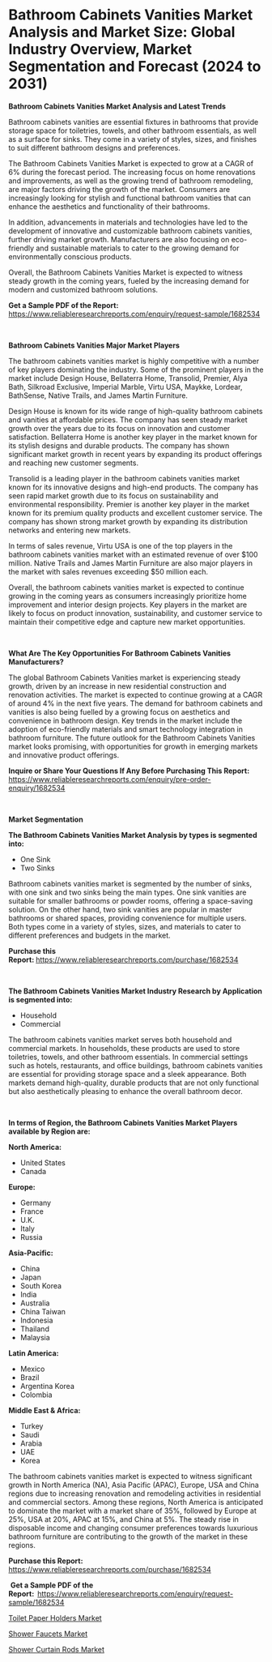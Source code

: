<p><h1>Bathroom Cabinets Vanities Market Analysis and Market Size: Global Industry Overview, Market Segmentation and Forecast (2024 to 2031)</h1></p><p><strong>Bathroom Cabinets Vanities Market Analysis and Latest Trends</strong></p>
<p><p>Bathroom cabinets vanities are essential fixtures in bathrooms that provide storage space for toiletries, towels, and other bathroom essentials, as well as a surface for sinks. They come in a variety of styles, sizes, and finishes to suit different bathroom designs and preferences.</p><p>The Bathroom Cabinets Vanities Market is expected to grow at a CAGR of 6% during the forecast period. The increasing focus on home renovations and improvements, as well as the growing trend of bathroom remodeling, are major factors driving the growth of the market. Consumers are increasingly looking for stylish and functional bathroom vanities that can enhance the aesthetics and functionality of their bathrooms.</p><p>In addition, advancements in materials and technologies have led to the development of innovative and customizable bathroom cabinets vanities, further driving market growth. Manufacturers are also focusing on eco-friendly and sustainable materials to cater to the growing demand for environmentally conscious products.</p><p>Overall, the Bathroom Cabinets Vanities Market is expected to witness steady growth in the coming years, fueled by the increasing demand for modern and customized bathroom solutions.</p></p>
<p><strong>Get a Sample PDF of the Report:&nbsp;</strong> <a href="https://www.reliableresearchreports.com/enquiry/request-sample/1682534">https://www.reliableresearchreports.com/enquiry/request-sample/1682534</a></p>
<p>&nbsp;</p>
<p><strong>Bathroom Cabinets Vanities Major Market Players</strong></p>
<p><p>The bathroom cabinets vanities market is highly competitive with a number of key players dominating the industry. Some of the prominent players in the market include Design House, Bellaterra Home, Transolid, Premier, Alya Bath, Silkroad Exclusive, Imperial Marble, Virtu USA, Maykke, Lordear, BathSense, Native Trails, and James Martin Furniture.</p><p>Design House is known for its wide range of high-quality bathroom cabinets and vanities at affordable prices. The company has seen steady market growth over the years due to its focus on innovation and customer satisfaction. Bellaterra Home is another key player in the market known for its stylish designs and durable products. The company has shown significant market growth in recent years by expanding its product offerings and reaching new customer segments.</p><p>Transolid is a leading player in the bathroom cabinets vanities market known for its innovative designs and high-end products. The company has seen rapid market growth due to its focus on sustainability and environmental responsibility. Premier is another key player in the market known for its premium quality products and excellent customer service. The company has shown strong market growth by expanding its distribution networks and entering new markets.</p><p>In terms of sales revenue, Virtu USA is one of the top players in the bathroom cabinets vanities market with an estimated revenue of over $100 million. Native Trails and James Martin Furniture are also major players in the market with sales revenues exceeding $50 million each.</p><p>Overall, the bathroom cabinets vanities market is expected to continue growing in the coming years as consumers increasingly prioritize home improvement and interior design projects. Key players in the market are likely to focus on product innovation, sustainability, and customer service to maintain their competitive edge and capture new market opportunities.</p></p>
<p>&nbsp;</p>
<p><strong>What Are The Key Opportunities For Bathroom Cabinets Vanities Manufacturers?</strong></p>
<p><p>The global Bathroom Cabinets Vanities market is experiencing steady growth, driven by an increase in new residential construction and renovation activities. The market is expected to continue growing at a CAGR of around 4% in the next five years. The demand for bathroom cabinets and vanities is also being fuelled by a growing focus on aesthetics and convenience in bathroom design. Key trends in the market include the adoption of eco-friendly materials and smart technology integration in bathroom furniture. The future outlook for the Bathroom Cabinets Vanities market looks promising, with opportunities for growth in emerging markets and innovative product offerings.</p></p>
<p><strong>Inquire or Share Your Questions If Any Before Purchasing This Report:</strong> <a href="https://www.reliableresearchreports.com/enquiry/pre-order-enquiry/1682534">https://www.reliableresearchreports.com/enquiry/pre-order-enquiry/1682534</a></p>
<p>&nbsp;</p>
<p><strong>Market Segmentation</strong></p>
<p><strong>The Bathroom Cabinets Vanities Market Analysis by types is segmented into:</strong></p>
<p><ul><li>One Sink</li><li>Two Sinks</li></ul></p>
<p><p>Bathroom cabinets vanities market is segmented by the number of sinks, with one sink and two sinks being the main types. One sink vanities are suitable for smaller bathrooms or powder rooms, offering a space-saving solution. On the other hand, two sink vanities are popular in master bathrooms or shared spaces, providing convenience for multiple users. Both types come in a variety of styles, sizes, and materials to cater to different preferences and budgets in the market.</p></p>
<p><strong>Purchase this Report:&nbsp;</strong><a href="https://www.reliableresearchreports.com/purchase/1682534">https://www.reliableresearchreports.com/purchase/1682534</a></p>
<p>&nbsp;</p>
<p><strong>The Bathroom Cabinets Vanities Market Industry Research by Application is segmented into:</strong></p>
<p><ul><li>Household</li><li>Commercial</li></ul></p>
<p><p>The bathroom cabinets vanities market serves both household and commercial markets. In households, these products are used to store toiletries, towels, and other bathroom essentials. In commercial settings such as hotels, restaurants, and office buildings, bathroom cabinets vanities are essential for providing storage space and a sleek appearance. Both markets demand high-quality, durable products that are not only functional but also aesthetically pleasing to enhance the overall bathroom decor.</p></p>
<p>&nbsp;</p>
<p><strong>In terms of Region, the Bathroom Cabinets Vanities Market Players available by Region are:</strong></p>
<p>
    <p> <strong> North America: </strong>
        <ul>
            <li>United States</li>
            <li>Canada</li>
        </ul>
        </p> 
    <p> <strong> Europe: </strong>
        <ul>
            <li>Germany</li>
            <li>France</li>
            <li>U.K.</li>
            <li>Italy</li>
            <li>Russia</li>
        </ul>
        </p> 
    <p> <strong> Asia-Pacific: </strong>
        <ul>
            <li>China</li>
            <li>Japan</li>
            <li>South Korea</li>
            <li>India</li>
            <li>Australia</li>
            <li>China Taiwan</li>
            <li>Indonesia</li>
            <li>Thailand</li>
            <li>Malaysia</li>
        </ul>
        </p> 
    <p> <strong> Latin America: </strong>
        <ul>
            <li>Mexico</li>
            <li>Brazil</li>
            <li>Argentina Korea</li>
            <li>Colombia</li>
        </ul>
        </p> 
    <p> <strong> Middle East & Africa: </strong>
        <ul>
            <li>Turkey</li>
            <li>Saudi</li>
            <li>Arabia</li>
            <li>UAE</li>
            <li>Korea</li>
        </ul>
    </p>
    </p>
<p><p>The bathroom cabinets vanities market is expected to witness significant growth in North America (NA), Asia Pacific (APAC), Europe, USA and China regions due to increasing renovation and remodeling activities in residential and commercial sectors. Among these regions, North America is anticipated to dominate the market with a market share of 35%, followed by Europe at 25%, USA at 20%, APAC at 15%, and China at 5%. The steady rise in disposable income and changing consumer preferences towards luxurious bathroom furniture are contributing to the growth of the market in these regions.</p></p>
<p><strong>Purchase this Report: </strong><a href="https://www.reliableresearchreports.com/purchase/1682534">https://www.reliableresearchreports.com/purchase/1682534</a></p>
<p>&nbsp;<strong>Get a Sample PDF of the Report:&nbsp;&nbsp;</strong><a href="https://www.reliableresearchreports.com/enquiry/request-sample/1682534">https://www.reliableresearchreports.com/enquiry/request-sample/1682534</a></p>
<p><strong></strong></p>
<p><p><a href="https://github.com/nathandecarvalho/Market-Research-Report-List-2/blob/main/toilet-paper-holders-market.md">Toilet Paper Holders Market</a></p><p><a href="https://github.com/kufem1/Market-Research-Report-List-1/blob/main/shower-faucets-market.md">Shower Faucets Market</a></p><p><a href="https://github.com/kosella/Market-Research-Report-List-2/blob/main/shower-curtain-rods-market.md">Shower Curtain Rods Market</a></p></p>